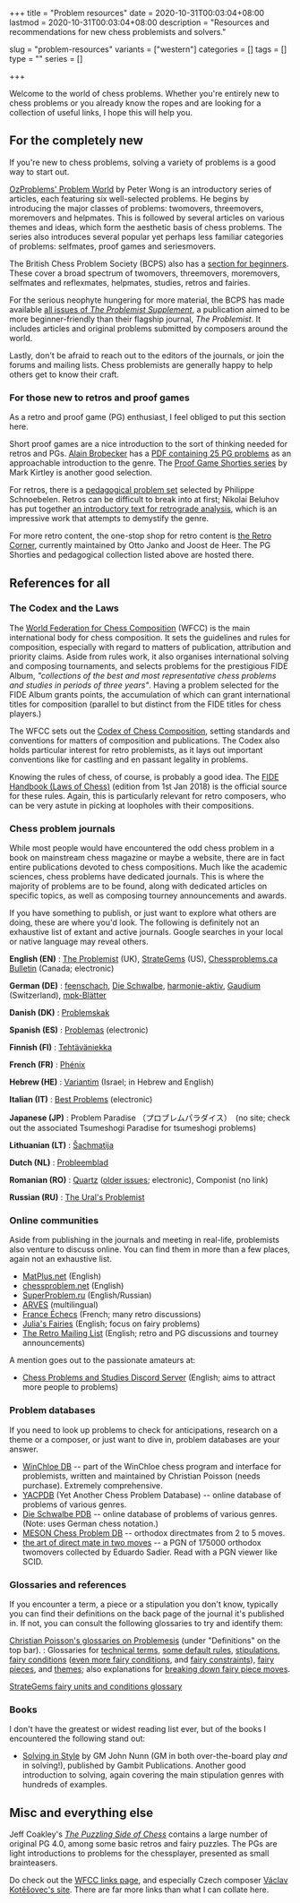 +++
title = "Problem resources"
date = 2020-10-31T00:03:04+08:00
lastmod = 2020-10-31T00:03:04+08:00
description = "Resources and recommendations for new chess problemists and solvers."

slug = "problem-resources"
variants = ["western"]
categories = []
tags = []
type = ""
series = []

+++


Welcome to the world of chess problems. Whether you're entirely new to chess problems or you already know the ropes and are looking for a collection of useful links, I hope this will help you.


## For the completely new ##

If you're new to chess problems, solving a variety of problems is a good way to start out.

[OzProblems' Problem World](https://www.ozproblems.com/problem-world/chess-problem) by Peter Wong is an introductory series of articles, each featuring six well-selected problems. He begins by introducing the major classes of problems: twomovers, threemovers, moremovers and helpmates. This is followed by several articles on various themes and ideas, which form the aesthetic basis of chess problems. The series also introduces several popular yet perhaps less familiar categories of problems: selfmates, proof games and seriesmovers.

The British Chess Problem Society (BCPS) also has a [section for beginners](http://www.theproblemist.org/beginner.pl?type=b_int). These cover a broad spectrum of twomovers, threemovers, moremovers, selfmates and reflexmates, helpmates, studies, retros and fairies.

For the serious neophyte hungering for more material, the BCPS has made available [all issues of *The Problemist Supplement*](http://www.theproblemist.org/mags.pl?type=tps), a publication aimed to be more beginner-friendly than their flagship journal, *The Problemist*. It includes articles and original problems submitted by composers around the world.

Lastly, don't be afraid to reach out to the editors of the journals, or join the forums and mailing lists. Chess problemists are generally happy to help others get to know their craft.


### For those new to retros and proof games ###

As a retro and proof game (PG) enthusiast, I feel obliged to put this section here.

Short proof games are a nice introduction to the sort of thinking needed for retros and PGs. [Alain Brobecker](http://abrobecker.free.fr/chess.htm) has a [PDF containing 25 PG problems](http://abrobecker.free.fr/chess/IntroductionToPGs.pdf) as an approachable introduction to the genre. The [Proof Game Shorties series](https://www.janko.at/Retros/Shorties/index.htm) by Mark Kirtley is another good selection.

For retros, there is a [pedagogical problem set](https://www.janko.at/Retros/PedagogicalCollection.htm) selected by Philippe Schnoebelen. Retros can be difficult to break into at first; Nikolai Beluhov has put together [an introductory text for retrograde analysis](https://www.chessproblem.net/viewtopic.php?t=429), which is an impressive work that attempts to demystify the genre.

For more retro content, the one-stop shop for retro content is [the Retro Corner](https://www.janko.at/Retros/index.htm), currently maintained by Otto Janko and Joost de Heer. The PG Shorties and pedagogical collection listed above are hosted there.


## References for all ##

### The Codex and the Laws ###

The [World Federation for Chess Composition](https://www.wfcc.ch/) (WFCC) is the main international body for chess composition. It sets the guidelines and rules for composition, especially with regard to matters of publication, attribution and priority claims. Aside from rules work, it also organises international solving and composing tournaments, and selects problems for the prestigious FIDE Album, *"collections of the best and most representative chess problems and studies in periods of three years"*. Having a problem selected for the FIDE Album grants points, the accumulation of which can grant international titles for composition (parallel to but distinct from the FIDE titles for chess players.)

The WFCC sets out the [Codex of Chess Composition](https://www.wfcc.ch/1999-2012/codex/), setting standards and conventions for matters of composition and publications. The Codex also holds particular interest for retro problemists, as it lays out important conventions like for castling and en passant legality in problems.

Knowing the rules of chess, of course, is probably a good idea. The [FIDE Handbook (Laws of Chess)](https://handbook.fide.com/chapter/E012018) (edition from 1st Jan 2018) is the official source for these rules. Again, this is particularly relevant for retro composers, who can be very astute in picking at loopholes with their compositions.


### Chess problem journals ###

While most people would have encountered the odd chess problem in a book on mainstream chess magazine or maybe a website, there are in fact entire publications devoted to chess compositions. Much like the academic sciences, chess problems have dedicated journals. This is where the majority of problems are to be found, along with dedicated articles on specific topics, as well as composing tourney announcements and awards.

If you have something to publish, or just want to explore what others are doing, these are where you'd look. The following is definitely not an exhaustive list of extant and active journals. Google searches in your local or native language may reveal others.

**English (EN)**
: [The Problemist](http://www.theproblemist.org/bcps.pl) (UK), [StrateGems](http://strategems.net/) (US), [Chessproblems.ca Bulletin](http://www.chessproblems.ca/) (Canada; electronic)

**German (DE)**
: [feenschach](http://www.feenschach.de/), [Die Schwalbe](https://www.dieschwalbe.de/), [harmonie-aktiv](http://www.problemschach.de/harmonie/), [Gaudium](https://www.kunstschach.ch/gaudium.html) (Switzerland), [mpk-Blätter](https://mpk-blaetter.hpage.com/)

**Danish (DK)**
: [Problemskak](https://problemskak.dk/)

**Spanish (ES)**
: [Problemas](http://sepa64.blogspot.com/p/revista-problemas-nueva-epoca.html) (electronic)

**Finnish (FI)**
: [Tehtäväniekka](http://www.sci.fi/~stniekat/st/index.htm)

**French (FR)**
: [Phénix](http://www.phenix-echecs.fr/)

**Hebrew (HE)**
: [Variantim](http://www.variantim.org/index.html) (Israel; in Hebrew and English)

**Italian (IT)**
: [Best Problems](http://www.bestproblems.it/bppdf/Best.html) (electronic)

**Japanese (JP)**
: Problem Paradise （プロブレムパラダイス）　(no site; check out the associated Tsumeshogi Paradise for tsumeshogi problems)

**Lithuanian (LT)**
: [Šachmatija](http://sachmatija.puslapiai.lt/)

**Dutch (NL)**
: [Probleemblad](http://www.probleemblad.nl/)

**Romanian (RO)**
: [Quartz](http://quartz.chessproblems.ca/) ([older issues](https://www.stere.ro/biblioteca-digitala/reviste/quartz/); electronic), Componist (no link)

**Russian (RU)**
: [The Ural's Problemist](http://selivanov.world/en/)


### Online communities ###

Aside from publishing in the journals and meeting in real-life, problemists also venture to discuss online. You can find them in more than a few places, again not an exhaustive list.

- [MatPlus.net](http://www.matplus.net/start.php) (English)
- [chessproblem.net](https://www.chessproblem.net/) (English)
- [SuperProblem.ru](http://superproblem.ru/index-en.html) (English/Russian)
- [ARVES](http://www.arves.org/arves/index.php/en/) (multilingual)
- [France Échecs](https://www.france-echecs.com/) (French; many retro discussions)
- [Julia's Fairies](https://juliasfairies.com/) (English; focus on fairy problems)
- [The Retro Mailing List](https://pairlist1.pair.net/mailman/listinfo/retros) (English; retro and PG discussions and tourney announcements)

A mention goes out to the passionate amateurs at:

- [Chess Problems and Studies Discord Server](https://discord.me/chessproblems) (English; aims to attract more people to problems)


### Problem databases ###

If you need to look up problems to check for anticipations, research on a theme or a composer, or just want to dive in, problem databases are your answer.

- [WinChloe DB](http://winchloe.free.fr/) -- part of the WinChloe chess program and interface for problemists, written and maintained by Christian Poisson (needs purchase). Extremely comprehensive.
- [YACPDB](https://www.yacpdb.org/) (Yet Another Chess Problem Database) -- online database of problems of various genres.
- [Die Schwalbe PDB](https://pdb.dieschwalbe.de/) -- online database of problems of various genres. (Note: uses German chess notation.)
- [MESON Chess Problem DB](http://www.bstephen.me.uk/meson/meson.pl?opt=top) -- orthodox directmates from 2 to 5 moves.
- [the art of direct mate in two moves](https://sites.google.com/site/edusadier/theartofdirectmateintwomoves) -- a PGN of 175000 orthodox twomovers collected by Eduardo Sadier. Read with a PGN viewer like SCID.


### Glossaries and references ###

If you encounter a term, a piece or a stipulation you don't know, typically you can find their definitions on the back page of the journal it's published in. If not, you can consult the following glossaries to try and identify them:

[Christian Poisson's glossaries on Problemesis](http://christian.poisson.free.fr/problemesis/problemesis.php) (under "Definitions" on the top bar).
: Glossaries for [technical terms](http://christian.poisson.free.fr/problemesis/glossaire.html), [some default rules](http://christian.poisson.free.fr/problemesis/reglespardef.html), [stipulations](http://christian.poisson.free.fr/problemesis/enonce.html), [fairy conditions](http://christian.poisson.free.fr/problemesis/condus.html) ([even more fairy conditions](http://christian.poisson.free.fr/problemesis/condra.html), and [fairy constraints](http://christian.poisson.free.fr/problemesis/contraintes.html)), [fairy pieces](http://christian.poisson.free.fr/problemesis/pieces.html), and [themes](http://christian.poisson.free.fr/problemesis/themes.html); also explanations for [breaking down fairy piece moves](http://christian.poisson.free.fr/problemesis/categories.html).

[StrateGems fairy units and conditions glossary](http://strategems.net/sections/fairy_defs.html)


### Books ###

I don't have the greatest or widest reading list ever, but of the books I encountered the following stand out:

- [Solving in Style](http://www.gambitbooks.com/books/Solving_in_Style.html) by GM John Nunn (GM in both over-the-board play *and* in solving!), published by Gambit Publications. Another good introduction to solving, again covering the main stipulation genres with hundreds of examples.


## Misc and everything else ##

Jeff Coakley's [*The Puzzling Side of Chess*](https://www.canadatype.com/cc/puzzlingside/archives.html) contains a large number of original PG 4.0, among some basic retros and fairy puzzles. The PGs are light introductions to problems for the chessplayer, presented as small brainteasers.

Do check out the [WFCC links page](https://www.wfcc.ch/links/), and especially Czech composer [Václav Kotěšovec's site](http://www.kotesovec.cz/). There are far more links than what I can collate here.
